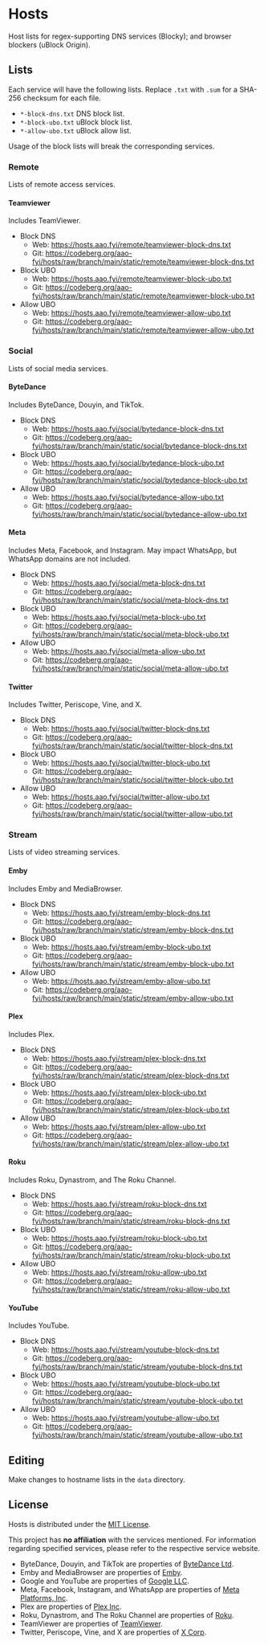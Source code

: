 # Hosts
Host lists for regex-supporting DNS services (Blocky); and browser blockers (uBlock Origin).

## Lists
Each service will have the following lists. Replace `.txt` with `.sum` for a SHA-256 checksum for each file.

+ `*-block-dns.txt` DNS block list.
+ `*-block-ubo.txt` uBlock block list.
+ `*-allow-ubo.txt` uBlock allow list.

Usage of the block lists will break the corresponding services.

### Remote
Lists of remote access services.

#### Teamviewer
Includes TeamViewer.

+ Block DNS
  - Web: https://hosts.aao.fyi/remote/teamviewer-block-dns.txt
  - Git: https://codeberg.org/aao-fyi/hosts/raw/branch/main/static/remote/teamviewer-block-dns.txt
+ Block UBO
  - Web: https://hosts.aao.fyi/remote/teamviewer-block-ubo.txt
  - Git: https://codeberg.org/aao-fyi/hosts/raw/branch/main/static/remote/teamviewer-block-ubo.txt
+ Allow UBO
  - Web: https://hosts.aao.fyi/remote/teamviewer-allow-ubo.txt
  - Git: https://codeberg.org/aao-fyi/hosts/raw/branch/main/static/remote/teamviewer-allow-ubo.txt

### Social
Lists of social media services.

#### ByteDance
Includes ByteDance, Douyin, and TikTok.

+ Block DNS
  - Web: https://hosts.aao.fyi/social/bytedance-block-dns.txt
  - Git: https://codeberg.org/aao-fyi/hosts/raw/branch/main/static/social/bytedance-block-dns.txt
+ Block UBO
  - Web: https://hosts.aao.fyi/social/bytedance-block-ubo.txt
  - Git: https://codeberg.org/aao-fyi/hosts/raw/branch/main/static/social/bytedance-block-ubo.txt
+ Allow UBO
  - Web: https://hosts.aao.fyi/social/bytedance-allow-ubo.txt
  - Git: https://codeberg.org/aao-fyi/hosts/raw/branch/main/static/social/bytedance-allow-ubo.txt

#### Meta
Includes Meta, Facebook, and Instagram. May impact WhatsApp, but WhatsApp domains are not included.

+ Block DNS
  - Web: https://hosts.aao.fyi/social/meta-block-dns.txt
  - Git: https://codeberg.org/aao-fyi/hosts/raw/branch/main/static/social/meta-block-dns.txt
+ Block UBO
  - Web: https://hosts.aao.fyi/social/meta-block-ubo.txt
  - Git: https://codeberg.org/aao-fyi/hosts/raw/branch/main/static/social/meta-block-ubo.txt
+ Allow UBO
  - Web: https://hosts.aao.fyi/social/meta-allow-ubo.txt
  - Git: https://codeberg.org/aao-fyi/hosts/raw/branch/main/static/social/meta-allow-ubo.txt

#### Twitter
Includes Twitter, Periscope, Vine, and X.

+ Block DNS
  - Web: https://hosts.aao.fyi/social/twitter-block-dns.txt
  - Git: https://codeberg.org/aao-fyi/hosts/raw/branch/main/static/social/twitter-block-dns.txt
+ Block UBO
  - Web: https://hosts.aao.fyi/social/twitter-block-ubo.txt
  - Git: https://codeberg.org/aao-fyi/hosts/raw/branch/main/static/social/twitter-block-ubo.txt
+ Allow UBO
  - Web: https://hosts.aao.fyi/social/twitter-allow-ubo.txt
  - Git: https://codeberg.org/aao-fyi/hosts/raw/branch/main/static/social/twitter-allow-ubo.txt

### Stream
Lists of video streaming services.

#### Emby
Includes Emby and MediaBrowser.

+ Block DNS
  - Web: https://hosts.aao.fyi/stream/emby-block-dns.txt
  - Git: https://codeberg.org/aao-fyi/hosts/raw/branch/main/static/stream/emby-block-dns.txt
+ Block UBO
  - Web: https://hosts.aao.fyi/stream/emby-block-ubo.txt
  - Git: https://codeberg.org/aao-fyi/hosts/raw/branch/main/static/stream/emby-block-ubo.txt
+ Allow UBO
  - Web: https://hosts.aao.fyi/stream/emby-allow-ubo.txt
  - Git: https://codeberg.org/aao-fyi/hosts/raw/branch/main/static/stream/emby-allow-ubo.txt

#### Plex
Includes Plex.

+ Block DNS
  - Web: https://hosts.aao.fyi/stream/plex-block-dns.txt
  - Git: https://codeberg.org/aao-fyi/hosts/raw/branch/main/static/stream/plex-block-dns.txt
+ Block UBO
  - Web: https://hosts.aao.fyi/stream/plex-block-ubo.txt
  - Git: https://codeberg.org/aao-fyi/hosts/raw/branch/main/static/stream/plex-block-ubo.txt
+ Allow UBO
  - Web: https://hosts.aao.fyi/stream/plex-allow-ubo.txt
  - Git: https://codeberg.org/aao-fyi/hosts/raw/branch/main/static/stream/plex-allow-ubo.txt

#### Roku
Includes Roku, Dynastrom, and The Roku Channel.

+ Block DNS
  - Web: https://hosts.aao.fyi/stream/roku-block-dns.txt
  - Git: https://codeberg.org/aao-fyi/hosts/raw/branch/main/static/stream/roku-block-dns.txt
+ Block UBO
  - Web: https://hosts.aao.fyi/stream/roku-block-ubo.txt
  - Git: https://codeberg.org/aao-fyi/hosts/raw/branch/main/static/stream/roku-block-ubo.txt
+ Allow UBO
  - Web: https://hosts.aao.fyi/stream/roku-allow-ubo.txt
  - Git: https://codeberg.org/aao-fyi/hosts/raw/branch/main/static/stream/roku-allow-ubo.txt

#### YouTube
Includes YouTube.

+ Block DNS
  - Web: https://hosts.aao.fyi/stream/youtube-block-dns.txt
  - Git: https://codeberg.org/aao-fyi/hosts/raw/branch/main/static/stream/youtube-block-dns.txt
+ Block UBO
  - Web: https://hosts.aao.fyi/stream/youtube-block-ubo.txt
  - Git: https://codeberg.org/aao-fyi/hosts/raw/branch/main/static/stream/youtube-block-ubo.txt
+ Allow UBO
  - Web: https://hosts.aao.fyi/stream/youtube-allow-ubo.txt
  - Git: https://codeberg.org/aao-fyi/hosts/raw/branch/main/static/stream/youtube-allow-ubo.txt

## Editing
Make changes to hostname lists in the `data` directory.

## License
Hosts is distributed under the [MIT License](https://codeberg.org/aao-fyi/hosts/src/branch/main/LICENSE).

This project has **no affiliation** with the services mentioned. For information regarding specified services, please refer to the respective service website.

+ ByteDance, Douyin, and TikTok are properties of [ByteDance Ltd](https://bytedance.com/).
+ Emby and MediaBrowser are properties of [Emby](https://emby.media/).
+ Google and YouTube are properties of [Google LLC](https://google.com/).
+ Meta, Facebook, Instagram, and WhatsApp are properties of [Meta Platforms, Inc](https://meta.com/).
+ Plex are properties of [Plex Inc](https://plex.tv/).
+ Roku, Dynastrom, and The Roku Channel are properties of [Roku](https://roku.com/).
+ TeamViewer are properties of [TeamViewer](https://teamviewer.com/).
+ Twitter, Periscope, Vine, and X are properties of [X Corp](https://x.com/).
